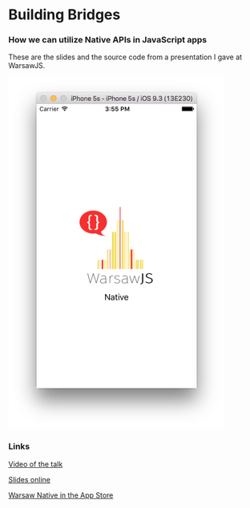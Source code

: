 # Building Bridges
### How we can utilize Native APIs in JavaScript apps

These are the slides and the source code from a presentation I gave at
WarsawJS.

![WarsawNative App](pictures/launch-screen.png)

### Links

[Video of the talk](https://youtu.be/mXfMtbeYfA4)

[Slides online](http://filipovskii.github.io/building-bridges)

[Warsaw Native in the App Store](https://itunes.apple.com/us/app/warsaw-native/id1143933761?ls=1&mt=8)

